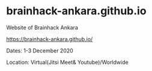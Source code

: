 # brainhack-ankara.github.io

Website of Brainhack Ankara

https://brainhack-ankara.github.io/

Dates: 1-3 December 2020


Location: Virtual(Jitsi Meet& Youtube)/Worldwide
